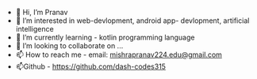 - 👋 Hi, I’m Pranav 
- 👀 I’m interested in  web-devlopment, android app- devlopment, artificial intelligence
- 🌱 I’m currently learning - kotlin programming language
- 💞️ I’m looking to collaborate on ...
- 📫 How to reach me - email: mishrapranav224.edu@gmail.com
- 📫Github - https://github.com/dash-codes315


